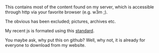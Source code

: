 This contains most of the content found on my server,
which is accessible through http via your favorite browser (e.g. w3m ;).

The obvious has been excluded; pictures, archives etc.

My recent js is formated using this [standard](https://www.npmjs.com/package/standard).

You maybe ask, why put this on github?
Well, why not, it is already for everyone to download from my website.
